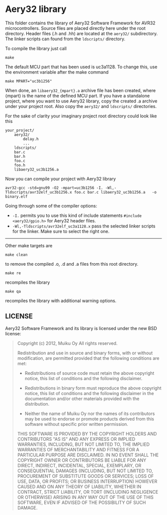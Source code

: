 Aery32 library
==============

This folder contains the library of Aery32 Software Framework for AVR32 microcontrollers. Source files are placed directly here under the root directory. Header files (.h and .hh) are located at the ``aery32/`` subdirectory.  The linker scripts can found from the ``ldscripts/`` directory.

To compile the library just call

    make

The default MCU part that has been used is uc3a1128. To change this, use the environment variable after the make command

    make MPART="uc3b1256"

When done, an ``libaery32_{mpart}.a`` archive file has been created, where {mpart} is the name of the defined MCU part. If you have a standalone project, where you want to use Aery32 library, copy the created .a archive under your project root. Also copy the ``aery32/`` and ``ldscripts/`` directories.

For the sake of clarity your imaginary project root directory could look like this

    your_project/
	    aery32/
	        delay.h
	        ...
	    ldscripts/
	    bar.c
	    bar.h
	    foo.c
	    foo.h
	    libaery32_uc3b1256.a

Now you can compile your project with Aery32 library

    avr32-gcc -std=gnu99 -O2 -mpart=uc3b1256 -I. -Wl,-Tldscripts/avr32elf_uc3b1256.x foo.c bar.c libaery32_uc3b1256.a   -o binary.elf

Going through some of the compiler options:

- ``-I.`` permits you to use this kind of include statements ``#include <aery32/gpio.h>`` for Aery32 header files.
- ``-Wl,-Tldscripts/avr32elf_uc3a1128.x`` pass the selected linker scripts for the linker. Make sure to select the right one.

---

Other make targets are

    make clean

to remove the compiled .o, .d and .a files from this root directory.

    make re

recompiles the library

    make qa

recompiles the library with additional warning options.

LICENSE
-------

Aery32 Software Framework and its library is licensed under the new BSD license:

> Copyright (c) 2012, Muiku Oy
> All rights reserved.
>
> Redistribution and use in source and binary forms, with or without modification,
> are permitted provided that the following conditions are met:
>
>    * Redistributions of source code must retain the above copyright notice,
>      this list of conditions and the following disclaimer.
>
>    * Redistributions in binary form must reproduce the above copyright notice,
>      this list of conditions and the following disclaimer in the documentation
>      and/or other materials provided with the distribution.
>
>    * Neither the name of Muiku Oy nor the names of its contributors may be
>      used to endorse or promote products derived from this software without
>      specific prior written permission.
>
> THIS SOFTWARE IS PROVIDED BY THE COPYRIGHT HOLDERS AND CONTRIBUTORS "AS IS" AND
> ANY EXPRESS OR IMPLIED WARRANTIES, INCLUDING, BUT NOT LIMITED TO, THE IMPLIED
> WARRANTIES OF MERCHANTABILITY AND FITNESS FOR A PARTICULAR PURPOSE ARE
> DISCLAIMED. IN NO EVENT SHALL THE COPYRIGHT OWNER OR CONTRIBUTORS BE LIABLE FOR
> ANY DIRECT, INDIRECT, INCIDENTAL, SPECIAL, EXEMPLARY, OR CONSEQUENTIAL DAMAGES
> (INCLUDING, BUT NOT LIMITED TO, PROCUREMENT OF SUBSTITUTE GOODS OR SERVICES;
> LOSS OF USE, DATA, OR PROFITS; OR BUSINESS INTERRUPTION) HOWEVER CAUSED AND ON
> ANY THEORY OF LIABILITY, WHETHER IN CONTRACT, STRICT LIABILITY, OR TORT
> (INCLUDING NEGLIGENCE OR OTHERWISE) ARISING IN ANY WAY OUT OF THE USE OF THIS
> SOFTWARE, EVEN IF ADVISED OF THE POSSIBILITY OF SUCH DAMAGE.

